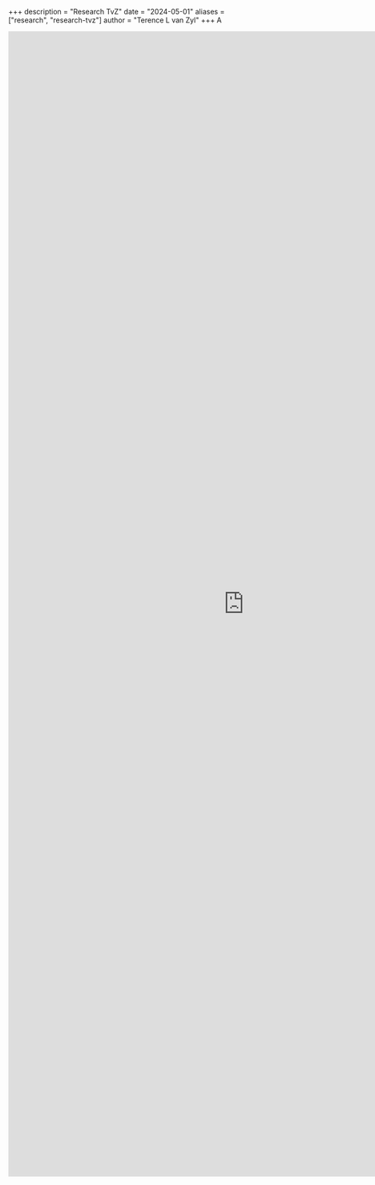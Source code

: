 +++
description = "Research TvZ"
date = "2024-05-01"
aliases = ["research", "research-tvz"]
author = "Terence L van Zyl"
+++
A
<iframe width="940" height="2284" frameborder="0"
src="https://docs.google.com/spreadsheets/d/e/2PACX-1vSn63EXJGcl7lv-mg05bQGZ7pGeo4KZAphRxKw2896CV9tsQAVijTJbn-Uo1cxthgxI5W3eqcYApVbv/pubhtml?gid=0&amp;single=true&amp;widget=false&amp;headers=false"></iframe>


